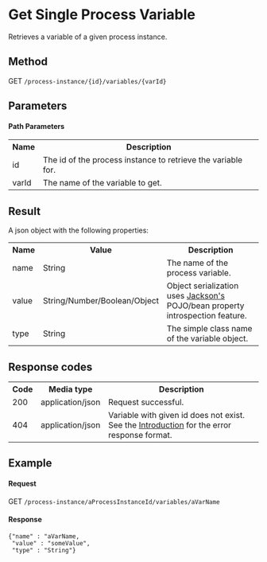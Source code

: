 Get Single Process Variable
===========================

Retrieves a variable of a given process instance.


Method
------

GET `/process-instance/{id}/variables/{varId}`


Parameters
----------
  
#### Path Parameters

<table class="table table-striped">
  <tr>
    <th>Name</th>
    <th>Description</th>
  </tr>
  <tr>
    <td>id</td>
    <td>The id of the process instance to retrieve the variable for.</td>
  </tr>
  <tr>
    <td>varId</td>
    <td>The name of the variable to get.</td>
  </tr>
</table>


Result
------

A json object with the following properties:

<table class="table table-striped">
  <tr>
    <th>Name</th>
    <th>Value</th>
    <th>Description</th>
  </tr>
  <tr>
    <td>name</td>
    <td>String</td>
    <td>The name of the process variable.</td>
  </tr>
  <tr>
    <td>value</td>
    <td>String/Number/Boolean/Object</td>
    <td>Object serialization uses <a href="http://jackson.codehaus.org">Jackson's</a> POJO/bean property introspection feature.</td>
  </tr>
  <tr>
    <td>type</td>
    <td>String</td>
    <td>The simple class name of the variable object.</td>
  </tr>
</table>

  
Response codes
--------------  

<table class="table table-striped">
  <tr>
    <th>Code</th>
    <th>Media type</th>
    <th>Description</th>
  </tr>
  <tr>
    <td>200</td>
    <td>application/json</td>
    <td>Request successful.</td>
  </tr>
  <tr>
    <td>404</td>
    <td>application/json</td>
    <td>Variable with given id does not exist. See the <a href="/api-references/rest/#!/overview/introduction">Introduction</a> for the error response format.</td>
  </tr>
</table>

  
Example
-------

#### Request

GET `/process-instance/aProcessInstanceId/variables/aVarName`
  
#### Response

    {"name" : "aVarName,
     "value" : "someValue",
     "type" : "String"}

